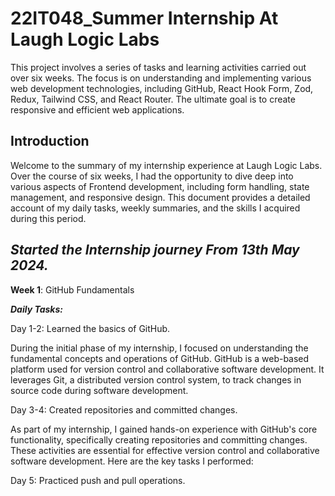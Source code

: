 # 22IT048_Summer Internship At Laugh Logic Labs

This project involves a series of tasks and learning activities carried out over six weeks. The focus is on understanding and implementing various web development technologies, including GitHub, React Hook Form, Zod, Redux, Tailwind CSS, and React Router. The ultimate goal is to create responsive and efficient web applications.

**<h2>Introduction</h2>**

Welcome to the summary of my internship experience at Laugh Logic Labs. Over the course of six weeks, I had the opportunity to dive deep into various aspects of Frontend development, including form handling, state management, and responsive design. This document provides a detailed account of my daily tasks, weekly summaries, and the skills I acquired during this period. 

**<h2><i>Started the Internship journey From 13th May 2024.</i></h2>**

**Week 1**: GitHub Fundamentals

**<i>Daily Tasks:</i>**

Day 1-2: Learned the basics of GitHub.

During the initial phase of my internship, I focused on understanding the fundamental concepts and operations of GitHub. GitHub is a web-based platform used for version control and collaborative software development. It leverages Git, a distributed version control system, to track changes in source code during software development.

Day 3-4: Created repositories and committed changes.

As part of my internship, I gained hands-on experience with GitHub's core functionality, specifically creating repositories and committing changes. These activities are essential for effective version control and collaborative software development. Here are the key tasks I performed:

Day 5: Practiced push and pull operations.
